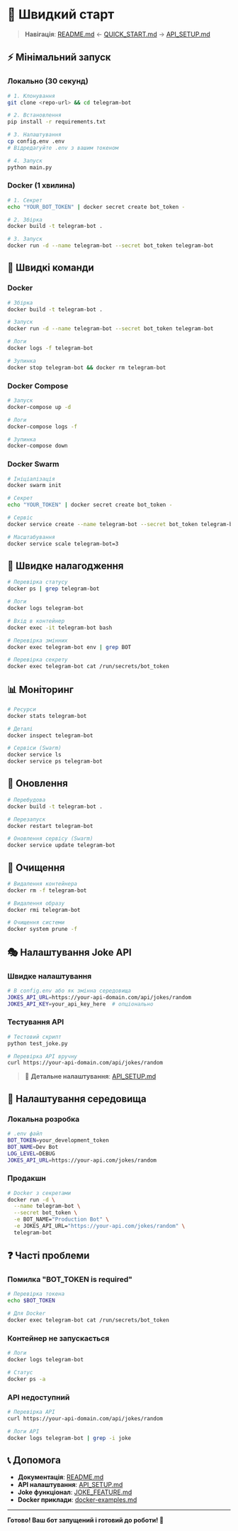 # 🚀 Швидкий старт

> **Навігація**: [README.md](README.md) ← [QUICK_START.md](QUICK_START.md) → [API_SETUP.md](API_SETUP.md)

## ⚡ Мінімальний запуск

### Локально (30 секунд)

```bash
# 1. Клонування
git clone <repo-url> && cd telegram-bot

# 2. Встановлення
pip install -r requirements.txt

# 3. Налаштування
cp config.env .env
# Відредагуйте .env з вашим токеном

# 4. Запуск
python main.py
```

### Docker (1 хвилина)

```bash
# 1. Секрет
echo "YOUR_BOT_TOKEN" | docker secret create bot_token -

# 2. Збірка
docker build -t telegram-bot .

# 3. Запуск
docker run -d --name telegram-bot --secret bot_token telegram-bot
```

## 🔧 Швидкі команди

### Docker

```bash
# Збірка
docker build -t telegram-bot .

# Запуск
docker run -d --name telegram-bot --secret bot_token telegram-bot

# Логи
docker logs -f telegram-bot

# Зупинка
docker stop telegram-bot && docker rm telegram-bot
```

### Docker Compose

```bash
# Запуск
docker-compose up -d

# Логи
docker-compose logs -f

# Зупинка
docker-compose down
```

### Docker Swarm

```bash
# Ініціалізація
docker swarm init

# Секрет
echo "YOUR_TOKEN" | docker secret create bot_token -

# Сервіс
docker service create --name telegram-bot --secret bot_token telegram-bot

# Масштабування
docker service scale telegram-bot=3
```

## 🐛 Швидке налагодження

```bash
# Перевірка статусу
docker ps | grep telegram-bot

# Логи
docker logs telegram-bot

# Вхід в контейнер
docker exec -it telegram-bot bash

# Перевірка змінних
docker exec telegram-bot env | grep BOT

# Перевірка секрету
docker exec telegram-bot cat /run/secrets/bot_token
```

## 📊 Моніторинг

```bash
# Ресурси
docker stats telegram-bot

# Деталі
docker inspect telegram-bot

# Сервіси (Swarm)
docker service ls
docker service ps telegram-bot
```

## 🔄 Оновлення

```bash
# Перебудова
docker build -t telegram-bot .

# Перезапуск
docker restart telegram-bot

# Оновлення сервісу (Swarm)
docker service update telegram-bot
```

## 🧹 Очищення

```bash
# Видалення контейнера
docker rm -f telegram-bot

# Видалення образу
docker rmi telegram-bot

# Очищення системи
docker system prune -f
```

## 🎭 Налаштування Joke API

### Швидке налаштування

```bash
# В config.env або як змінна середовища
JOKES_API_URL=https://your-api-domain.com/api/jokes/random
JOKES_API_KEY=your_api_key_here  # опціонально
```

### Тестування API

```bash
# Тестовий скрипт
python test_joke.py

# Перевірка API вручну
curl https://your-api-domain.com/api/jokes/random
```

> 📖 **Детальне налаштування**: [API_SETUP.md](API_SETUP.md)

## 🔧 Налаштування середовища

### Локальна розробка

```bash
# .env файл
BOT_TOKEN=your_development_token
BOT_NAME=Dev Bot
LOG_LEVEL=DEBUG
JOKES_API_URL=https://your-api.com/jokes/random
```

### Продакшн

```bash
# Docker з секретами
docker run -d \
  --name telegram-bot \
  --secret bot_token \
  -e BOT_NAME="Production Bot" \
  -e JOKES_API_URL="https://your-api.com/jokes/random" \
  telegram-bot
```

## ❓ Часті проблеми

### Помилка "BOT_TOKEN is required"

```bash
# Перевірка токена
echo $BOT_TOKEN

# Для Docker
docker exec telegram-bot cat /run/secrets/bot_token
```

### Контейнер не запускається

```bash
# Логи
docker logs telegram-bot

# Статус
docker ps -a
```

### API недоступний

```bash
# Перевірка API
curl https://your-api-domain.com/api/jokes/random

# Логи API
docker logs telegram-bot | grep -i joke
```

## 📞 Допомога

- **Документація**: [README.md](README.md)
- **API налаштування**: [API_SETUP.md](API_SETUP.md)
- **Joke функціонал**: [JOKE_FEATURE.md](JOKE_FEATURE.md)
- **Docker приклади**: [docker-examples.md](docker-examples.md)

---

**Готово! Ваш бот запущений і готовий до роботи! 🎉**